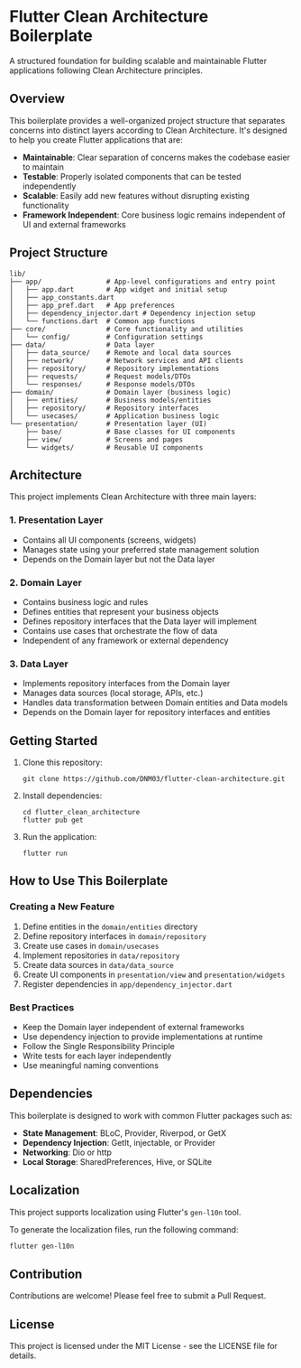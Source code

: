 # Flutter Clean Architecture Boilerplate

A structured foundation for building scalable and maintainable Flutter applications following Clean Architecture principles.

## Overview

This boilerplate provides a well-organized project structure that separates concerns into distinct layers according to Clean Architecture. It's designed to help you create Flutter applications that are:

- **Maintainable**: Clear separation of concerns makes the codebase easier to maintain
- **Testable**: Properly isolated components that can be tested independently
- **Scalable**: Easily add new features without disrupting existing functionality
- **Framework Independent**: Core business logic remains independent of UI and external frameworks

## Project Structure

```
lib/
├── app/                # App-level configurations and entry point
│   ├── app.dart        # App widget and initial setup
│   ├── app_constants.dart
│   ├── app_pref.dart   # App preferences
│   ├── dependency_injector.dart # Dependency injection setup
│   └── functions.dart  # Common app functions
├── core/               # Core functionality and utilities
│   └── config/         # Configuration settings
├── data/               # Data layer
│   ├── data_source/    # Remote and local data sources
│   ├── network/        # Network services and API clients
│   ├── repository/     # Repository implementations
│   ├── requests/       # Request models/DTOs
│   └── responses/      # Response models/DTOs
├── domain/             # Domain layer (business logic)
│   ├── entities/       # Business models/entities
│   ├── repository/     # Repository interfaces
│   └── usecases/       # Application business logic
└── presentation/       # Presentation layer (UI)
    ├── base/           # Base classes for UI components
    ├── view/           # Screens and pages
    └── widgets/        # Reusable UI components
```

## Architecture

This project implements Clean Architecture with three main layers:

### 1. Presentation Layer

- Contains all UI components (screens, widgets)
- Manages state using your preferred state management solution
- Depends on the Domain layer but not the Data layer

### 2. Domain Layer

- Contains business logic and rules
- Defines entities that represent your business objects
- Defines repository interfaces that the Data layer will implement
- Contains use cases that orchestrate the flow of data
- Independent of any framework or external dependency

### 3. Data Layer

- Implements repository interfaces from the Domain layer
- Manages data sources (local storage, APIs, etc.)
- Handles data transformation between Domain entities and Data models
- Depends on the Domain layer for repository interfaces and entities

## Getting Started

1. Clone this repository:

   ```
   git clone https://github.com/DNM03/flutter-clean-architecture.git
   ```

2. Install dependencies:

   ```
   cd flutter_clean_architecture
   flutter pub get
   ```

3. Run the application:
   ```
   flutter run
   ```

## How to Use This Boilerplate

### Creating a New Feature

1. Define entities in the `domain/entities` directory
2. Define repository interfaces in `domain/repository`
3. Create use cases in `domain/usecases`
4. Implement repositories in `data/repository`
5. Create data sources in `data/data_source`
6. Create UI components in `presentation/view` and `presentation/widgets`
7. Register dependencies in `app/dependency_injector.dart`

### Best Practices

- Keep the Domain layer independent of external frameworks
- Use dependency injection to provide implementations at runtime
- Follow the Single Responsibility Principle
- Write tests for each layer independently
- Use meaningful naming conventions

## Dependencies

This boilerplate is designed to work with common Flutter packages such as:

- **State Management**: BLoC, Provider, Riverpod, or GetX
- **Dependency Injection**: GetIt, injectable, or Provider
- **Networking**: Dio or http
- **Local Storage**: SharedPreferences, Hive, or SQLite

## Localization

This project supports localization using Flutter's `gen-l10n` tool.

To generate the localization files, run the following command:

```bash
flutter gen-l10n
```

## Contribution

Contributions are welcome! Please feel free to submit a Pull Request.

## License

This project is licensed under the MIT License - see the LICENSE file for details.
